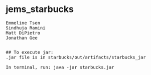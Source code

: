 # jems_starbucks
<pre>
Emmeline Tsen
Sindhuja Ramini
Matt DiPietro
Jonathan Gee
<pre>

## To execute jar:
.jar file is in starbucks/out/artifacts/starbucks_jar

In terminal, run: java -jar starbucks.jar
